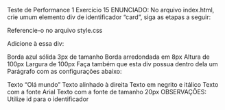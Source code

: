 Teste de Performance 1
Exercício 15
ENUNCIADO:
No arquivo index.html, crie umum elemento div de identificador “card”, siga as etapas a seguir:

Referencie-o no arquivo style.css

Adicione à essa div:

Borda azul
sólida
3px de tamanho
Borda arredondada em 8px
Altura de 100px
Largura de 100px
Faça também que esta div possua dentro dela um Parágrafo com as configurações abaixo:

Texto “Olá mundo”
Texto alinhado à direita
Texto em negrito e itálico
Texto com a fonte Arial
Texto com a fonte de tamanho 20px
OBSERVAÇÕES:
Utilize id para o identificador